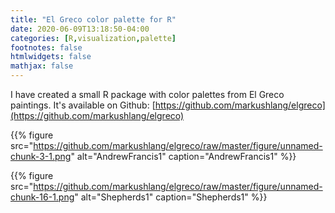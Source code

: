 ```yaml
---
title: "El Greco color palette for R"
date: 2020-06-09T13:18:50-04:00
categories: [R,visualization,palette]
footnotes: false
htmlwidgets: false
mathjax: false
---
```


I have created a small R package with color palettes from El Greco paintings. It's available on Github:
[https://github.com/markushlang/elgreco](https://github.com/markushlang/elgreco)

{{% figure src="https://github.com/markushlang/elgreco/raw/master/figure/unnamed-chunk-3-1.png" alt="AndrewFrancis1" caption="AndrewFrancis1" %}}

{{% figure src="https://github.com/markushlang/elgreco/raw/master/figure/unnamed-chunk-16-1.png" alt="Shepherds1" caption="Shepherds1" %}}
